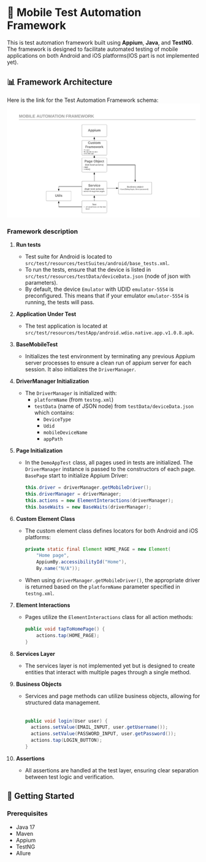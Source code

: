 # 📱 Mobile Test Automation Framework

This is test automation framework built using **Appium**, **Java**, and **TestNG**. The framework is designed to facilitate automated testing of mobile applications on both Android and iOS platforms(IOS part is not implemented yet).

## 📊 Framework Architecture

Here is the link for the Test Automation Framework schema:
![Mobile Framework Layers](src/test/resources/images/mobile_framework_layers.png)

### Framework description

1. **Run tests**
    - Test suite for Android is located to `src/test/resources/testSuites/android/base_tests.xml`.
    - To run the tests, ensure that the device is listed in `src/test/resources/testData/deviceData.json` (node of json with parameters). 
    - By default, the device `Emulator` with UDID `emulator-5554` is preconfigured. This means that if your emulator `emulator-5554` is running, the tests will pass.

2. **Application Under Test**
   - The test application is located at `src/test/resources/testApp/android.wdio.native.app.v1.0.8.apk`.


1. **BaseMobileTest**
    - Initializes the test environment by terminating any previous Appium server processes to ensure a clean run of appium server for each session. It also initializes the `DriverManager`.

2. **DriverManager Initialization**
    - The `DriverManager` is initialized with:
        - `platformName` (from `testng.xml`)
        - `testData` (name of JSON node) from `testData/deviceData.json` which contains:
            - `DeviceType`
            - `Udid`
            - `mobileDeviceName`
            - `appPath`

3. **Page Initialization**
    - In the `DemoAppTest` class, all pages used in tests are initialized. The `DriverManager` instance is passed to the constructors of each page. `BasePage` start to initialize Appium Driver:
      ```java
      this.driver = driverManager.getMobileDriver();
      this.driverManager = driverManager;
      this.actions = new ElementInteractions(driverManager);
      this.baseWaits = new BaseWaits(driverManager);
      ```

4. **Custom Element Class**
    - The custom element class defines locators for both Android and iOS platforms:
      ```java
      private static final Element HOME_PAGE = new Element(
          "Home page",
          AppiumBy.accessibilityId("Home"),
          By.name("N/A"));
      ```
    - When using `driverManager.getMobileDriver()`, the appropriate driver is returned based on the `platformName` parameter specified in `testng.xml`.

5. **Element Interactions**
    - Pages utilize the `ElementInteractions` class for all action methods:
      ```java
      public void tapToHomePage() {
          actions.tap(HOME_PAGE);
      }
      ```

6. **Services Layer**
    - The services layer is not implemented yet but is designed to create entities that interact with multiple pages through a single method.

7. **Business Objects**
    - Services and page methods can utilize business objects, allowing for structured data management.
      ```java
      
      public void login(User user) {
        actions.setValue(EMAIL_INPUT, user.getUsername());
        actions.setValue(PASSWORD_INPUT, user.getPassword());
        actions.tap(LOGIN_BUTTON);
      }
      
      ```
      
8. **Assertions**
    - All assertions are handled at the test layer, ensuring clear separation between test logic and verification.

## 🚀 Getting Started

### Prerequisites

- Java 17
- Maven
- Appium
- TestNG
- Allure